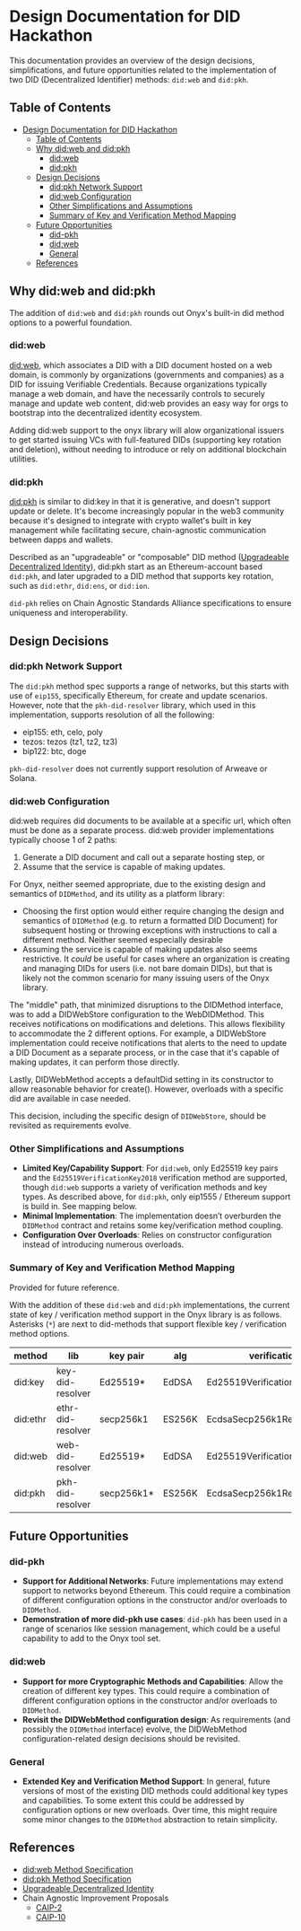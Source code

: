 # Design Documentation for DID Hackathon

This documentation provides an overview of the design decisions, simplifications, and future opportunities related to the implementation of two DID (Decentralized Identifier) methods: `did:web` and `did:pkh`.

## Table of Contents

- [Design Documentation for DID Hackathon](#design-documentation-for-did-hackathon)
  - [Table of Contents](#table-of-contents)
  - [Why did:web and did:pkh](#why-didweb-and-didpkh)
    - [did:web](#didweb)
    - [did:pkh](#didpkh)
  - [Design Decisions](#design-decisions)
    - [did:pkh Network Support](#didpkh-network-support)
    - [did:web Configuration](#didweb-configuration)
    - [Other Simplifications and Assumptions](#other-simplifications-and-assumptions)
    - [Summary of Key and Verification Method Mapping](#summary-of-key-and-verification-method-mapping)
  - [Future Opportunities](#future-opportunities)
    - [did-pkh](#did-pkh)
    - [did:web](#didweb-1)
    - [General](#general)
  - [References](#references)


## Why did:web and did:pkh

The addition of `did:web` and `did:pkh` rounds out Onyx's built-in did method options to a powerful foundation. 

### did:web

[did:web](https://w3c-ccg.github.io/did-method-web/), which associates a DID with a DID document hosted on a web domain, is commonly by organizations (governments and companies) as a DID for issuing Verifiable Credentials. Because organizations typically manage a web domain, and have the necessarily controls to securely manage and update web content,  did:web provides an easy way for orgs to bootstrap into the decentralized identity ecosystem. 

Adding did:web support to the onyx library will alow organizational issuers to get started issuing VCs with full-featured DIDs (supporting key rotation and deletion), without needing to introduce or rely on additional blockchain utilities.

### did:pkh

[did:pkh](https://github.com/w3c-ccg/did-pkh/blob/main/did-pkh-method-draft.md) is similar to did:key in that it is generative, and doesn't support update or delete. It's become increasingly popular in the web3 community because it's designed to integrate with crypto wallet's built in key management while facilitating secure, chain-agnostic communication between dapps and wallets.

Described as an "upgradeable" or "composable" DID method ([Upgradeable Decentralized Identity](https://blog.spruceid.com/upgradeable-decentralized-identity/)), did:pkh start as an Ethereum-account based `did:pkh`, and later upgraded to a DID method that supports key rotation, such as `did:ethr`, `did:ens`, or `did:ion`.

`did-pkh` relies on Chain Agnostic Standards Alliance specifications to ensure uniqueness and interoperability.

## Design Decisions

### did:pkh Network Support

The `did:pkh` method spec supports a range of networks, but this starts with use of `eip155`, specifically Ethereum, for create and update scenarios. However, note that the `pkh-did-resolver` library, which used in this implementation, supports resolution of all the following:

- eip155: eth, celo, poly
- tezos: tezos (tz1, tz2, tz3) 
- bip122: btc, doge

`pkh-did-resolver` does not currently support resolution of Arweave or Solana.

### did:web Configuration

did:web requires did documents to be available at a specific url, which often must be done as a separate process. did:web provider implementations typically choose 1 of 2 paths:
1. Generate a DID document and call out a separate hosting step, or
2. Assume that the service is capable of making updates. 

For Onyx, neither seemed appropriate, due to the existing design and semantics of `DIDMethod`, and its utility as a platform library:

- Choosing the first option would either require changing the design and semantics of `DIDMethod` (e.g. to return a formatted DID Document) for subsequent hosting or throwing exceptions with instructions to call a different method. Neither seemed especially desirable
- Assuming the service is capable of making updates also seems restrictive. It _could_ be useful for cases where an organization is creating and managing DIDs for users (i.e. not bare domain DIDs), but that is likely not the common scenario for many issuing users of the Onyx library.

The "middle" path, that minimized disruptions to the DIDMethod interface, was to add a DIDWebStore configuration to the WebDIDMethod. This receives notifications on modifications and deletions. This allows flexibility to accommodate the 2 different options. For example, a DIDWebStore implementation could receive notifications that alerts to the need to update a DID Document as a separate process, or in the case that it's capable of making updates, it can perform those directly.

Lastly, DIDWebMethod accepts a defaultDid setting in its constructor to allow reasonable behavior for create(). However, overloads with a specific did are available in case needed.

This decision, including the specific design of `DIDWebStore`, should be revisited as requirements evolve. 

### Other Simplifications and Assumptions
- **Limited Key/Capability Support**: For `did:web`, only Ed25519 key pairs and the `Ed25519VerificationKey2018` verification method are supported, though `did:web` supports a variety of verification methods and key types. As described above, for `did:pkh`, only eip1555 / Ethereum support is build in. See mapping below.
- **Minimal Implementation**: The implementation doesn’t overburden the `DIDMethod` contract and retains some key/verification method coupling.
- **Configuration Over Overloads**: Relies on constructor configuration instead of introducing numerous overloads.


### Summary of Key and Verification Method Mapping

Provided for future reference. 

With the addition of these `did:web` and `did:pkh` implementations, the current state of key / verification method support in the Onyx library is as follows. Asterisks (`*`) are next to did-methods that support flexible key / verification method options.  

| method   | lib               | key pair   | alg    | verification method              |
|----------|-------------------|------------|--------|----------------------------------|
| did:key  | key-did-resolver  | Ed25519*   | EdDSA  | Ed25519VerificationMethod2018    |
| did:ethr | ethr-did-resolver | secp256k1  | ES256K | EcdsaSecp256k1RecoveryMethod2020 |
| did:web  | web-did-resolver  | Ed25519*   | EdDSA  | Ed25519VerificationMethod2018    |
| did:pkh  | pkh-did-resolver  | secp256k1* | ES256K | EcdsaSecp256k1RecoveryMethod2020 |


## Future Opportunities

### did-pkh

- **Support for Additional Networks**: Future implementations may extend support to networks beyond Ethereum. This could require a combination of different configuration options in the constructor and/or overloads to `DIDMethod`.
- **Demonstration of more did-pkh use cases**: `did-pkh` has been used in a range of scenarios like session management, which could be a useful capability to add to the Onyx tool set.

### did:web
- **Support for more Cryptographic Methods and Capabilities**: Allow the creation of different key types. This could require a combination of different configuration options in the constructor and/or overloads to `DIDMethod`.
- **Revisit the DIDWebMethod configuration design**: As requirements (and possibly the `DIDMethod` interface) evolve, the DIDWebMethod configuration-related design decisions should be revisited.

### General
- **Extended Key and Verification Method Support**: In general, future versions of most of the existing DID methods could additional key types and capabilities. To some extent this could be addressed by configuration options or new overloads. Over time, this might require some minor changes to the `DIDMethod` abstraction to retain simplicity.


## References
- [did:web Method Specification](https://w3c-ccg.github.io/did-method-web/)
- [did:pkh Method Specification](https://github.com/w3c-ccg/did-pkh/blob/main/did-pkh-method-draft.md)
- [Upgradeable Decentralized Identity](https://blog.spruceid.com/upgradeable-decentralized-identity/)
- Chain Agnostic Improvement Proposals
    - [CAIP-2](https://github.com/ChainAgnostic/CAIPs/blob/main/CAIPs/caip-2.md)
    - [CAIP-10](https://github.com/ChainAgnostic/CAIPs/blob/main/CAIPs/caip-10.md)



